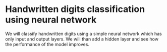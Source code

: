 # Handwritten digits classification using neural network

We will classify handwritten digits using a simple neural network which has only input and output layers. We will than add a hidden layer and see how the performance of the model improves.
